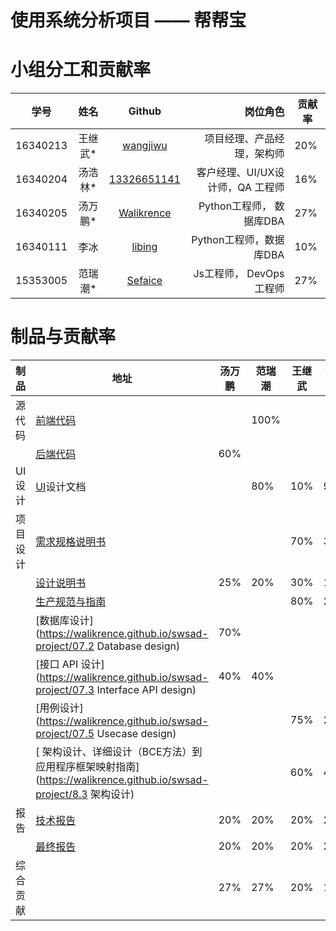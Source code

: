 # 使用系统分析项目 —— 帮帮宝



# 小组分工和贡献率



|   学号   |  姓名   |                    Github                     |                         岗位角色 | 贡献率 |
| :------: | :-----: | :-------------------------------------------: | -------------------------------: | ------ |
| 16340213 | 王继武* |    [wangjiwu](https://github.com/wangjiwu)    |       项目经理、产品经理，架构师 | 20%    |
| 16340204 | 汤浩林* | [13326651141](https://github.com/13326651141) | 客户经理、UI/UX设计师，QA 工程师 | 16%    |
| 16340205 | 汤万鹏* |  [Walikrence](https://github.com/Walikrence)  |         Python工程师， 数据库DBA | 27%    |
| 16340111 |  李冰   |         [libing](https://github.com/)         |          Python工程师，数据库DBA | 10%    |
| 15353005 | 范瑞潮* |     [Sefaice](https://github.com/Sefaice)     |         Js工程师， DevOps 工程师 | 27%    |

# 制品与贡献率

| 制品     | 地址                                                         | 汤万鹏 | 范瑞潮 | 王继武 | 汤浩林 | 李冰 |
| -------- | ------------------------------------------------------------ | ------ | ------ | ------ | ------ | ---- |
| 源代码   | [前端代码](https://github.com/Walikrence/swsad-project/tree/master/fore-ground-work) |        | 100%   |        |        |      |
|          | [后端代码](https://github.com/Walikrence/swsad-project/tree/master/managerwork) | 60%    |        |        |        | 40%  |
| UI设计   | [UI](https://walikrence.github.io/swsad-project/07.1%20UI%20design)设计文档 |        | 80%    | 10%    | 90%    |      |
| 项目设计 | [需求规格说明书](https://walikrence.github.io/swsad-project/06-requirements) |        |        | 70%    | 30%    |      |
|          | [设计说明书](https://walikrence.github.io/swsad-project/07-designs) | 25%    | 20%    | 30%    | 10%    | 15%  |
|          | [生产规范与指南](https://walikrence.github.io/swsad-project/8.1%20%E4%BB%A3%E7%A0%81%E8%A7%84%E8%8C%83) |        |        | 80%    | 20%    |      |
|          | [数据库设计](https://walikrence.github.io/swsad-project/07.2 Database design) | 70%    |        |        |        | 30%  |
|          | [接口 API 设计](https://walikrence.github.io/swsad-project/07.3 Interface API design) | 40%    | 40%    |        |        | 20%  |
|          | [用例设计](https://walikrence.github.io/swsad-project/07.5 Usecase design) |        |        | 75%    | 25%    |      |
|          | [ 架构设计、详细设计（BCE方法）到应用程序框架映射指南](https://walikrence.github.io/swsad-project/8.3 架构设计) |        |        | 60%    | 40%    |      |
| 报告     | [技术报告](https://walikrence.github.io/swsad-project/x4-techniques) | 20%    | 20%    | 20%    | 20%    | 20%  |
|          | [最终报告](https://walikrence.github.io/swsad-project/x5-summary) | 20%    | 20%    | 20%    | 20%    | 20%  |
| 综合贡献 |                                                              | 27%    | 27%    | 20%    | 16%    | 10%  |
